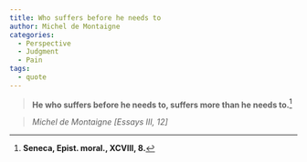 ```yaml
---
title: Who suffers before he needs to
author: Michel de Montaigne
categories:
  - Perspective
  - Judgment
  - Pain
tags:
  - quote
---
```


> **He who suffers before he needs to, suffers more than he needs to.**[^1]

> <cite>Michel de Montaigne [Essays III, 12]</cite>

[^1]: **Seneca, Epist. moral., XCVIII, 8.**
